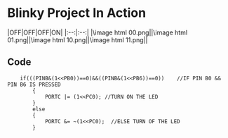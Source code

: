# Blinky Project In Action

|OFF|OFF|OFF|ON|
|:--:|:--:|
|\image html 00.png||\image html 01.png||\image html 10.png||\image html 11.png||

## Code 
```
	if(((PINB&(1<<PB0))==0)&&((PINB&(1<<PB6))==0))    //IF PIN B0 && PIN B6 IS PRESSED
        {
            PORTC |= (1<<PC0); //TURN ON THE LED
        }
        else
        {
            PORTC &= ~(1<<PC0);  //ELSE TURN OF THE LED
        }
```